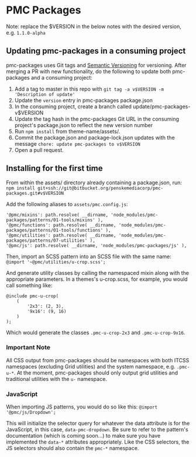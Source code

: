 # PMC Packages

Note: replace the $VERSION in the below notes with the desired version, e.g. `1.1.0-alpha`

## Updating pmc-packages in a consuming project

pmc-packages uses Git tags and [Semantic Versioning](https://semver.org/) for versioning. After merging a PR with new functionality, do the following to update both pmc-packages and a consuming project:

1. Add a tag to master in this repo with `git tag -a v$VERSION -m 'Description of update'`
2. Update the `version` entry in pmc-packages package.json
3. In the consuming project, create a branch called update/pmc-packages-v$VERSION
4. Update the tag hash in the pmc-packages Git URL in the consuming project's package.json to reflect the new version number
5. Run `npm install` from theme-name/assets/.
6. Commit the package.json and package-lock.json updates with the message `chore: update pmc-packages to v$VERSION`
7. Open a pull request.

## Installing for the first time

From within the assets/ directory already containing a package.json, run:
`npm install git+ssh://git@bitbucket.org/penskemediacorp/pmc-packages.git#v$VERSION`

Add the following aliases to `assets/pmc.config.js`:

```
'@pmc/mixins': path.resolve( __dirname, 'node_modules/pmc-packages/patterns/01-tools/mixins' ),
'@pmc/functions': path.resolve( __dirname, 'node_modules/pmc-packages/patterns/01-tools/functions' ),
'@pmc/utilities': path.resolve( __dirname, 'node_modules/pmc-packages/patterns/07-utilities' ),
'@pmc/js': path.resolve( __dirname, 'node_modules/pmc-packages/js' ),
```

Then, import an SCSS pattern into an SCSS file with the same name:
`@import '~@pmc/utilities/u-crop.scss';`

And generate utility classes by calling the namespaced mixin along with the appropriate parameters. In a themes's u-crop.scss, for example, you would call something like:

```
@include pmc-u-crop(
	(
		'2x3': (2, 3),
		'9x16': (9, 16)
	)
);
```

Which would generate the classes `.pmc-u-crop-2x3` and `.pmc-u-crop-9x16`.

### Important Note

All CSS output from pmc-packages should be namespaces with both ITCSS namespaces (excluding Grid utilities) and the system namespace, e.g. `.pmc-u-*`. At the moment, pmc-packages should only output grid  utilities and traditional utilities with the `u-` namespace.

### JavaScript

When importing JS patterns, you would do so like this:
`@import '@pmc/js/Dropdown';`

This will initialize the selector query for whatever the data attribute is for the JavaScript, in this case, `data-pmc-dropdown`. Be sure to refer to the pattern's documentation (which is coming soon...) to make sure you have implemented the `data-*` attributes appropriately. Like the CSS selectors, the JS selectors should also contain the `pmc-*` namespace.